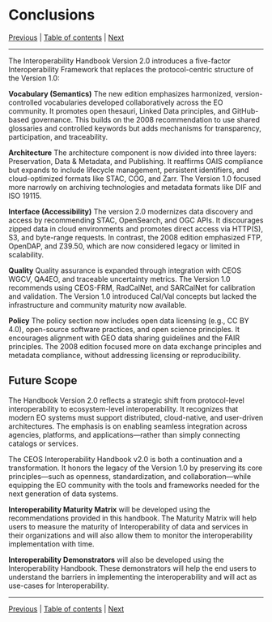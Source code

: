 # Conclusions

[Previous](Policy.md) | [Table of contents](README.md) | [Next](README.md)
***
The Interoperability Handbook Version 2.0 introduces a five-factor Interoperability Framework that replaces the protocol-centric structure of the Version 1.0:

**Vocabulary (Semantics)**
The new edition emphasizes harmonized, version-controlled vocabularies developed collaboratively across the EO community. It promotes open thesauri, Linked Data principles, and GitHub-based governance. This builds on the 2008 recommendation to use shared glossaries and controlled keywords but adds mechanisms for transparency, participation, and traceability.

**Architecture**
The architecture component is now divided into three layers: Preservation, Data & Metadata, and Publishing. It reaffirms OAIS compliance but expands to include lifecycle management, persistent identifiers, and cloud-optimized formats like STAC, COG, and Zarr. The Version 1.0 focused more narrowly on archiving technologies and metadata formats like DIF and ISO 19115.

**Interface (Accessibility)**
The version 2.0 modernizes data discovery and access by recommending STAC, OpenSearch, and OGC APIs. It discourages zipped data in cloud environments and promotes direct access via HTTP(S), S3, and byte-range requests. In contrast, the 2008 edition emphasized FTP, OpenDAP, and Z39.50, which are now considered legacy or limited in scalability.

**Quality**
Quality assurance is expanded through integration with CEOS WGCV, QA4EO, and traceable uncertainty metrics. The Version 1.0 recommends using CEOS-FRM, RadCalNet, and SARCalNet for calibration and validation. The Version 1.0 introduced Cal/Val concepts but lacked the infrastructure and community maturity now available.

**Policy**
The policy section now includes open data licensing (e.g., CC BY 4.0), open-source software practices, and open science principles. It encourages alignment with GEO data sharing guidelines and the FAIR principles. The 2008 edition focused more on data exchange principles and metadata compliance, without addressing licensing or reproducibility.

## Future Scope

The Handbook Version 2.0 reflects a strategic shift from protocol-level interoperability to ecosystem-level interoperability. It recognizes that modern EO systems must support distributed, cloud-native, and user-driven architectures. The emphasis is on enabling seamless integration across agencies, platforms, and applications—rather than simply connecting catalogs or services.

The CEOS Interoperability Handbook v2.0 is both a continuation and a transformation. It honors the legacy of the Version 1.0 by preserving its core principles—such as openness, standardization, and collaboration—while equipping the EO community with the tools and frameworks needed for the next generation of data systems.

**Interoperability Maturity Matrix** will be developed using the recommendations provided in this handbook. The Maturity Matrix will help users to measure the maturity of Interoperability of data and services in their organizations and will also allow them to monitor the interoperability implementation with time.

**Interoperability Demonstrators** will also be developed using the Interoperability Handbook. These demonstrators will help the end users to understand the barriers in implementing the interoperability and will act as use-cases for Interoperability.

***
[Previous](Policy.md) | [Table of contents](README.md) | [Next](README.md)
